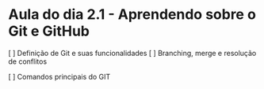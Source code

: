# Aula do dia 2.1 - Aprendendo sobre o Git e GitHub

[ ] Definição de Git e  suas funcionalidades
[ ] Branching, merge e resolução de conflitos

[ ] Comandos principais do GIT
